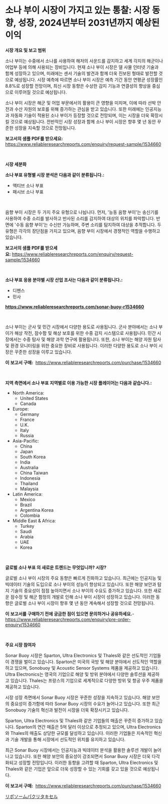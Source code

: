 <p><h1>소나 부이 시장이 가지고 있는 통찰: 시장 동향, 성장, 2024년부터 2031년까지 예상된 이익</h1></p><p><strong>시장 개요 및 보고 범위</strong></p>
<p><p>소나 부이는 수중에서 소나를 사용하여 해저의 사운드를 감지하고 세계 각지의 해군이나 어업부 등에 의해 사용되는 장비입니다. 현재 소나 부이 시장은 델 사물 인터넷 기술과 함께 성장하고 있으며, 미래에는 센서 기술의 발견과 함께 더욱 진보된 형태로 발전할 것으로 예상됩니다. 시장 예측에 따르면 소나 부이 시장은 예측 기간 동안 연평균 성장률인 8.8%로 성장할 전망이며, 최신 시장 동향은 수상한 감지 기능과 연결성의 향상을 중심으로 이루어질 것으로 예상됩니다.</p><p>소나 부이 시장은 해군 및 어업 부문에서의 활용이 큰 영향을 미치며, 이에 따라 선박 안전과 수산 자원의 보호를 위해 증가하는 관심을 받고 있습니다. 또한 미래에는 인공지능과 자동화 기술이 적용된 소나 부이가 등장할 것으로 전망되며, 이는 시장을 더욱 확장시킬 것으로 예상됩니다. 전반적인 시장 성장과 함께 소나 부이 시장은 향후 몇 년 동안 꾸준한 성장을 지속할 것으로 전망됩니다.</p></p>
<p><strong>보고서의 샘플 PDF를 받으세요:</strong> <a href="https://www.reliableresearchreports.com/enquiry/request-sample/1534660">https://www.reliableresearchreports.com/enquiry/request-sample/1534660</a></p>
<p>&nbsp;</p>
<p><strong>시장 세분화</strong></p>
<p><strong>소나 부표 유형별 시장 분석은 다음과 같이 분류됩니다.:</strong></p>
<p><ul><li>액티브 소나 부표</li><li>패시브 소나 부표</li></ul></p>
<p>&nbsp;</p>
<p><p>음향 부이 시장은 두 가지 주요 유형으로 나뉩니다. 먼저, '능동 음향 부이'는 송신기를 사용하여 수중 소리를 발사하고 반사된 소리를 감지하여 대상의 위치를 파악합니다. 반면에 '수동 음향 부이'는 수신만 가능하며, 주변 소리를 탐지하여 대상을 추적합니다. 두 유형은 각각의 장단점을 가지고 있으며, 음향 부이 시장에서 경쟁적인 역할을 수행하고 있습니다.</p></p>
<p><strong>보고서의 샘플 PDF를 받으세요:</strong>&nbsp;<a href="https://www.reliableresearchreports.com/enquiry/request-sample/1534660">https://www.reliableresearchreports.com/enquiry/request-sample/1534660</a></p>
<p>&nbsp;</p>
<p><strong> 소나 부표 응용 분야별 시장 산업 조사는 다음과 같이 분류됩니다.:</strong></p>
<p><ul><li>디펜스</li><li>민사</li></ul></p>
<p><strong><a href="https://www.reliableresearchreports.com/sonar-buoy-r1534660">https://www.reliableresearchreports.com/sonar-buoy-r1534660</a></strong></p>
<p>&nbsp;</p>
<p><p>소나 부이는 군사 및 민간 시장에서 다양한 용도로 사용됩니다. 군사 분야에서는 소나 부이가 해상 작전, 잠수함 및 해상 보호를 위한 수중 감지 시스템으로 사용됩니다. 민간 시장에서는 수중 탐사 및 해양 과학 연구에 활용됩니다. 또한, 소나 부이는 해양 자원 탐사 및 환경 모니터링을 위한 중요한 장비로 사용됩니다. 이러한 다양한 용도로 소나 부이 시장은 꾸준한 성장을 이루고 있습니다.</p></p>
<p><strong>이 보고서 구매:</strong>&nbsp; <a href="https://www.reliableresearchreports.com/purchase/1534660">https://www.reliableresearchreports.com/purchase/1534660</a></p>
<p>&nbsp;</p>
<p><strong>지역 측면에서 소나 부표 지역별로 이용 가능한 시장 플레이어는 다음과 같습니다.:</strong></p>
<p><ul>
    <li>
        North America:
        <ul>
            <li>United States</li>
            <li>Canada</li>
        </ul>
    </li>
    <li>
        Europe:
        <ul>
            <li>Germany</li>
            <li>France</li>
            <li>U.K.</li>
            <li>Italy</li>
            <li>Russia</li>
        </ul>
    </li>
    <li>
        Asia-Pacific:
        <ul>
            <li>China</li>
            <li>Japan</li>
            <li>South Korea</li>
            <li>India</li>
            <li>Australia</li>
            <li>China Taiwan</li>
            <li>Indonesia</li>
            <li>Thailand</li>
            <li>Malaysia</li>
        </ul>
    </li>
    <li>
        Latin America:
        <ul>
            <li>Mexico</li>
            <li>Brazil</li>
            <li>Argentina Korea</li>
            <li>Colombia</li>
        </ul>
    </li>
    <li>
        Middle East & Africa:
        <ul>
            <li>Turkey</li>
            <li>Saudi</li>
            <li>Arabia</li>
            <li>UAE</li>
            <li>Korea</li>
        </ul>
    </li>
    </ul></p>
<p>&nbsp;</p>
<p><strong>글로벌 소나 부표 의 새로운 트렌드는 무엇입니까? 시장?</strong></p>
<p><p>글로벌 소나 부이 시장의 주요 동향은 빠르게 진화하고 있습니다. 최근에는 인공지능 및 빅데이터 기술의 도입으로 소나 부이의 성능이 향상되고 있습니다. 또한 해양 보안과 탐지 기술의 중요성이 점점 높아지면서 소나 부이의 수요도 증가하고 있습니다. 또한 새로운 잠수정 및 해군 함정의 개발로 인해 소나 부이 시장이 성장하고 있습니다. 이러한 동향은 글로벌 소나 부이 시장이 향후 몇 년 동안 계속해서 성장할 것으로 전망됩니다.</p></p>
<p><strong>이 보고서를 구매하기 전에 궁금한 점이 있으면 문의하거나 공유하세요.</strong>- <a href="https://www.reliableresearchreports.com/enquiry/pre-order-enquiry/1534660">https://www.reliableresearchreports.com/enquiry/pre-order-enquiry/1534660</a></p>
<p>&nbsp;</p>
<p><strong>주요 시장 참여자</strong></p>
<p><p>Sonar Buoy 시장은 Sparton, Ultra Electronics 및 Thales와 같은 선도적인 기업들이 경쟁을 벌이고 있습니다. Sparton은 미국의 국방 및 해양 분야에서 선도적인 역할을 하고 있으며, Sonobuoy 및 Acoustic Sensor Systems 제품을 제공하고 있습니다. Ultra Electronics는 영국의 기업으로 해양 및 방위 분야에서 다양한 솔루션을 제공하고 있습니다. Thales는 프랑스의 기업으로 세계적으로 다양한 방위 및 항공 우주 제품을 제공하고 있습니다.</p><p>시장 성장 측면에서 Sonar Buoy 시장은 꾸준한 성장을 지속하고 있습니다. 해양 보안의 중요성이 증가함에 따라 Sonar Buoy 시장의 수요가 늘어나고 있습니다. 또한 최근 Sonobuoy 기술의 혁신과 발전이 시장을 더욱 확장시키고 있습니다.</p><p>Sparton, Ultra Electronics 및 Thales와 같은 기업들의 매출은 꾸준히 증가하고 있습니다. Sparton의 연간 매출은 5억 달러 이상으로 추정되고 있으며, Ultra Electronics와 Thales의 매출도 상당한 규모를 달성하고 있습니다. 이러한 기업들은 지속적인 혁신과 기술 개발을 통해 시장에서 선도적인 위치를 유지하고 있습니다.</p><p>최근 Sonar Buoy 시장에서는 인공지능과 빅데이터 분석을 활용한 솔루션 개발이 늘어나고 있습니다. 또한 해양 보안의 중요성이 강조되면서 Sonar Buoy 시장은 더욱 다각화되고 성장할 전망입니다. 이러한 동향을 고려할 때 Sparton, Ultra Electronics 및 Thales와 같은 기업은 앞으로 더욱 성장할 수 있는 기회를 갖고 있을 것으로 예상됩니다.</p></p>
<p><strong>이 보고서 구매:</strong>&nbsp;&nbsp;<a href="https://www.reliableresearchreports.com/purchase/1534660">https://www.reliableresearchreports.com/purchase/1534660</a></p>
<p><p><a href="https://github.com/one-cool-chick/Market-Research-Report-List-1/blob/main/999409219876.md">リポソームパクリタキセル</a></p></p>